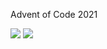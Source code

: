 Advent of Code 2021

![](https://img.shields.io/badge/stars%20⭐-26-yellow) ![](https://img.shields.io/badge/days%20completed-13-red)
